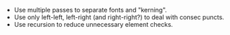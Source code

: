 * Use multiple passes to separate fonts and "kerning".
* Use only left-left, left-right (and right-right?) to deal with consec puncts.
* Use recursion to reduce unnecessary element checks. 
